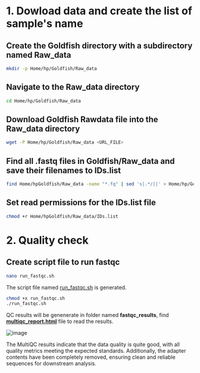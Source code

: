 # 1. Dowload data and create the list of sample's name
## Create the Goldfish directory with a subdirectory named Raw_data
```bash
mkdir -p Home/hp/Goldfish/Raw_data
```
## Navigate to the Raw_data directory
```bash
cd Home/hp/Goldfish/Raw_data
```

## Download Goldfish Rawdata file into the Raw_data directory
```bash
wget -P Home/hp/Goldfish/Raw_data <URL_FILE>
```

## Find all .fastq files in Goldfish/Raw_data and save their filenames to IDs.list
```bash
find Home/hpGoldfish/Raw_data -name "*.fq" | sed 's|.*/||' > Home/hp/Goldfish/Raw_data/IDs.list
```
## Set read permissions for the IDs.list file
```bash
chmod +r Home/hpGoldfish/Raw_data/IDs.list
```
# 2. Quality check
## Create script file to run fastqc
```bash
nano run_fastqc.sh
```
The script file named [run_fastqc.sh](https://github.com/thaocaoHPzbook/Goldfish-16S-rRNA-amplicon-data-analysis/blob/main/Quality_Check/run_fastqc.sh)
 is generated.

```bash
chmod +x run_fastqc.sh
./run_fastqc.sh
```
QC results will be genenerate in folder named **fastqc_results**, find **[multiqc_report.html](https://github.com/thaocaoHPzbook/Goldfish-16S-rRNA-amplicon-data-analysis/blob/main/Quality_Check/multiqc_report.html)** file to read the results.

![image](https://github.com/user-attachments/assets/01848d8e-5dfc-4298-baa5-73a32b2490fb)

The MultiQC results indicate that the data quality is quite good, with all quality metrics meeting the expected standards. Additionally, the adapter contents have been completely removed, ensuring clean and reliable sequences for downstream analysis.



